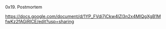 0x19. Postmortem

https://docs.google.com/document/d/1YP_FVdi7jCkw4lZl3n2x4MIQgXgB1MfwKz2fAGiRICE/edit?usp=sharing
